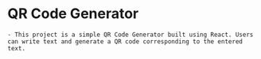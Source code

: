 # QR Code Generator

    - This project is a simple QR Code Generator built using React. Users can write text and generate a QR code corresponding to the entered text.
